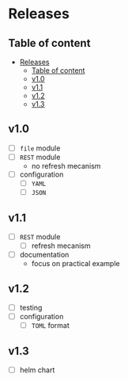 # Releases

## Table of content

- [Releases](#releases)
  - [Table of content](#table-of-content)
  - [v1.0](#v10)
  - [v1.1](#v11)
  - [v1.2](#v12)
  - [v1.3](#v13)

## v1.0

- [ ] `file` module
- [ ] `REST` module
  - no refresh mecanism
- [ ] configuration
  - [ ] `YAML`
  - [ ] `JSON`

## v1.1

- [ ] `REST` module
  - [ ] refresh mecanism
- [ ] documentation
  - focus on practical example

## v1.2

- [ ] testing
- [ ] configuration
  - [ ] `TOML` format

## v1.3

- [ ] helm chart
